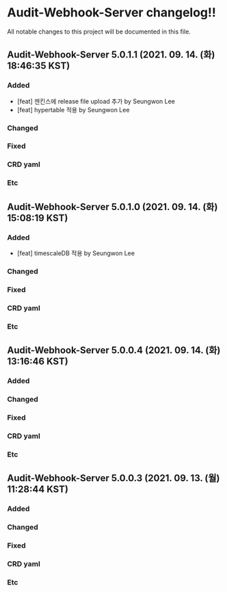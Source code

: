 # Audit-Webhook-Server changelog!!
All notable changes to this project will be documented in this file.

<!-------------------- v5.0.1.1 start -------------------->

## Audit-Webhook-Server 5.0.1.1 (2021. 09. 14. (화) 18:46:35 KST)

### Added
  - [feat] 젠킨스에 release file upload 추가 by Seungwon Lee
  - [feat] hypertable 적용 by Seungwon Lee

### Changed

### Fixed

### CRD yaml

### Etc

<!-------------------- v5.0.1.0 start -------------------->

## Audit-Webhook-Server 5.0.1.0 (2021. 09. 14. (화) 15:08:19 KST)

### Added
  - [feat] timescaleDB 적용 by Seungwon Lee

### Changed

### Fixed

### CRD yaml

### Etc

<!-------------------- v5.0.0.4 start -------------------->

## Audit-Webhook-Server 5.0.0.4 (2021. 09. 14. (화) 13:16:46 KST)

### Added

### Changed

### Fixed

### CRD yaml

### Etc

<!-------------------- v5.0.0.3 start -------------------->

## Audit-Webhook-Server 5.0.0.3 (2021. 09. 13. (월) 11:28:44 KST)

### Added

### Changed

### Fixed

### CRD yaml

### Etc
